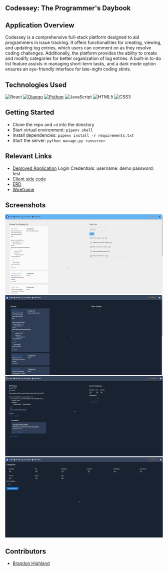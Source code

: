 ## Codessey: The Programmer's Daybook

## Application Overview
Codessey is a comprehensive full-stack platform designed to aid programmers in issue tracking. It offers functionalities for creating, viewing, and updating log entries, which users can comment on as they resolve coding challenges. Additionally, the platform provides the ability to create and modify categories for better organization of log entries. A built-in to-do list feature assists in managing short-term tasks, and a dark mode option ensures an eye-friendly interface for late-night coding stints.

## Technologies Used

 ![React](https://img.shields.io/badge/react%20-%2320232a.svg?&style=for-the-badge&logo=react&logoColor=%2361DAFB) [![Django](https://img.shields.io/badge/Django%20-%23092E20.svg?&style=for-the-badge&logo=django&logoColor=white)](https://www.djangoproject.com/)
[![Python](https://img.shields.io/badge/Python%20-%233776AB.svg?&style=for-the-badge&logo=python&logoColor=white)](https://www.python.org/) ![JavaScript](https://img.shields.io/badge/javascript%20-%23323330.svg?&style=for-the-badge&logo=javascript&logoColor=%23F7DF1E) ![HTML5](https://img.shields.io/badge/html5%20-%23E34F26.svg?&style=for-the-badge&logo=html5&logoColor=white) ![CSS3](https://img.shields.io/badge/css3%20-%231572B6.svg?&style=for-the-badge&logo=css3&logoColor=white)

 
## Getting Started
- Clone the repo and `cd` into the directory
- Start virtual environment: `pipenv shell`
- Install dependencies: `pipenv install -r requirements.txt`
- Start the server: `python manage.py runserver`

## Relevant Links

- [Deployed Application](https://codessey-bqw5g.ondigitalocean.app/)
    Login Credentials: username: demo password: test
- [Client side code](https://github.com/bhighlander/codessey-client)
- [ERD](https://dbdiagram.io/d/Codessey-64f76c3502bd1c4a5e04c718)
- [Wireframe](https://www.figma.com/file/PijgTcBzl4I5BG5jTpEHP0/Codessey?type=design&node-id=0-1&mode=design&t=bgQP6PN9EEtEuO7l-0)

## Screenshots

![Home Page](./screenshots/home_page.png)
![Entries Page](./screenshots/all_entries.png)
![Entry Detail Page](./screenshots/entry_details.png)
![Categories Page](./screenshots/categories.png)

## Contributors
- [Brandon Highland](https://github.com/users/bhighlander)
